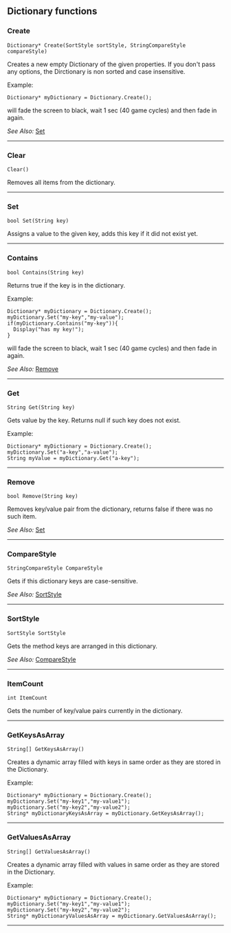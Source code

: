 ## Dictionary functions

### Create

    Dictionary* Create(SortStyle sortStyle, StringCompareStyle compareStyle)

Creates a new empty Dictionary of the given properties. If you don't pass any options, the Dirctionary is non sorted and case insensitive.

Example:

    Dictionary* myDictionary = Dictionary.Create();

will fade the screen to black, wait 1 sec (40 game cycles) and then fade
in again.

*See Also:* [Set](Set#create)

---

### Clear

    Clear()

Removes all items from the dictionary.

---

### Set

    bool Set(String key)

Assigns a value to the given key, adds this key if it did not exist yet.

---

### Contains

    bool Contains(String key)

Returns true if the key is in the dictionary.

Example:

    Dictionary* myDictionary = Dictionary.Create();
    myDictionary.Set("my-key","my-value");
    if(myDictionary.Contains("my-key")){
      Display("has my key!");
    }

will fade the screen to black, wait 1 sec (40 game cycles) and then fade
in again.

*See Also:* [Remove](Dictionary#remove)

---

### Get

    String Get(String key)

Gets value by the key. Returns null if such key does not exist.

Example:

    Dictionary* myDictionary = Dictionary.Create();
    myDictionary.Set("a-key","a-value");
    String myValue = myDictionary.Get("a-key");


---

### Remove

    bool Remove(String key)

Removes key/value pair from the dictionary, returns false if there was no such item.

*See Also:* [Set](Dictionary#set)

---

### CompareStyle

    StringCompareStyle CompareStyle

Gets if this dictionary keys are case-sensitive.

*See Also:* [SortStyle](Dictionary#sortstyle)

---

### SortStyle

    SortStyle SortStyle

Gets the method keys are arranged in this dictionary.

*See Also:* [CompareStyle](Dictionary#comparestyle)

---

### ItemCount

    int ItemCount

Gets the number of key/value pairs currently in the dictionary.

---

### GetKeysAsArray

    String[] GetKeysAsArray()

Creates a dynamic array filled with keys in same order as they are stored in the Dictionary.

Example:

    Dictionary* myDictionary = Dictionary.Create();
    myDictionary.Set("my-key1","my-value1");
    myDictionary.Set("my-key2","my-value2");
    String* myDictionaryKeysAsArray = myDictionary.GetKeysAsArray();
    
---

### GetValuesAsArray

    String[] GetValuesAsArray()

Creates a dynamic array filled with values in same order as they are stored in the Dictionary.

Example:

    Dictionary* myDictionary = Dictionary.Create();
    myDictionary.Set("my-key1","my-value1");
    myDictionary.Set("my-key2","my-value2");
    String* myDictionaryValuesAsArray = myDictionary.GetValuesAsArray();

---